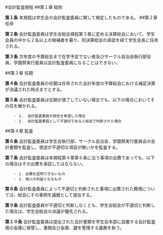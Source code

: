 ﻿#会計監査規程
##第１章 総則

__第１条__ 本規程は学生会の会計監査委員に関して規定したものである。
##第２章 任命

__第２条__ 会計監査委員は学生会総会規程第３章に定める決算総会において、学生会員の中から２名以上の候補者を募り、同決算総会の承認を経て学生会長に任命される。

__第３条__ 次年度の予算総会まで在学予定でない者及びサークル自治会執行部役員、学園祭実行委員は会計監査委員になることはできない。

##第３章 任期

__第４条__ 会計監査委員の任期は任命された会計年度の予算総会における補足決算が決議された時点までとする。

__第５条__ 会計監査委員は任期が満了していない場合でも、以下の場合においてその任を解かれる。

		- １． 会計監査委員が辞任を希望した場合
		- ２． 会計監査委員として不適切であると総会で判断された場合

##第４章 監査

__第６条__ 会計監査委員は学生会執行部、サークル自治会、学園祭実行委員会の会計書類を監査し、使途が不適切な項目が無いかを監査する。

__第７条__ 会計監査委員は本規程第４章第６条に沿う事項の出費であっても、以下の場合はその出費を承認してはならない。

		- １．出費を証明できないもの
		- ２．個人の利益となるもの

__第８条__ 会計監査委員によって不適切と判断された事項に出費された費用については、総会にその事柄を議題として提出する。

__第９条__ 会計監査委員が不適切と判断しなくとも、学生会総会が不適切と判断した場合は、学生会総会の決議が優先される。

__第１０条__ 会計監査委員は提出された会計書類を学生会本部に設置する会計監査用の金庫に保管し、書類及び金庫、鍵を管理する義務を負う。